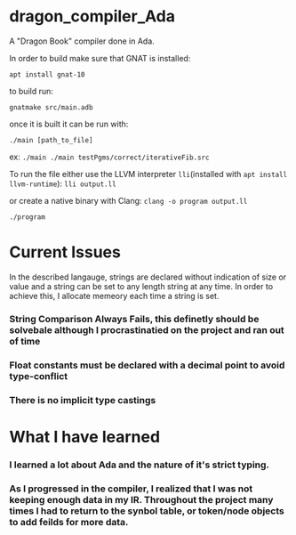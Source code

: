 # dragon_compiler_Ada
A "Dragon Book" compiler done in Ada.

In order to build make sure that GNAT is installed:

`apt install gnat-10`

to build run:

`gnatmake src/main.adb`

once it is built it can be run with:

`./main [path_to_file]` 

ex: `./main ./main testPgms/correct/iterativeFib.src`

To run the file either use the LLVM interpreter `lli`(installed with `apt install llvm-runtime`):
  `lli output.ll`
  
 or create a native binary with Clang:
 `clang -o program output.ll`
 
 `./program`


# Current Issues
In the described langauge, strings are declared without indication of size or value and a string can be set to any length string at any time.
In order to achieve this, I allocate memeory each time a string is set.

### String Comparison Always Fails, this definetly should be solvebale although I procrastinatied on the project and ran out of time
### Float constants must be declared with a decimal point to avoid type-conflict
### There is no implicit type castings



# What I have learned

### I learned a lot about Ada and the nature of it's strict typing.

### As I progressed in the compiler, I realized that I was not keeping enough data in my IR. Throughout the project many times I had to return to the synbol table, or token/node objects to add feilds for more data.


